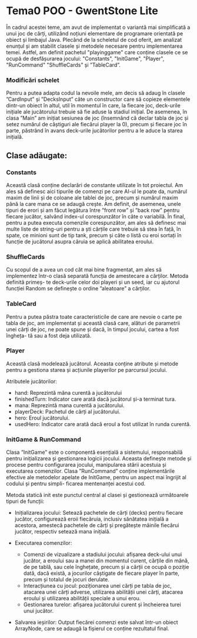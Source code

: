 # Tema0 POO - GwentStone Lite

În cadrul acestei teme, am avut de implementat o variantă mai simplificată a
unui joc de cărți, utilizând noțiuni elementare de programare orientată pe
obiect și limbajul Java. Plecând de la scheletul de cod oferit, am analizat
enunțul și am stabilit clasele și metodele necesare pentru implementarea
temei. Astfel, am definit pachetul "playinggame" care conține clasele ce se
ocupă de desfășurarea jocului: "Constants", "InitGame", "Player", "RunCommand"
"ShuffleCards" și ”TableCard”.

### Modificări schelet
Pentru a putea adapta codul la nevoile mele, am decis să adaug în clasele 
”CardInput” și ”DecksInput” câte un constructor care să copieze elementele
dintr-un obiect în altul, util în momentul în care, la fiecare joc, deck-urile
inițiale ale jucătorului trebuie să fie aduse la stadiul inițial. De asemenea,
în clasa ”Main” am inițiat sesiunea de joc (însemnând că declar tabla de joc
și setez numărul de câștiguri ale fiecărui player la 0), precum și fiecare 
joc în parte, păstrând în avans deck-urile jucătorilor pentru a le aduce la
starea inițială.

## Clase adăugate:

### Constants
Această clasă conține declarări de constante utilizate în tot proiectul. Am 
ales să definesc aici tipurile de comenzi pe care AI-ul le poate da, numărul 
maxim de linii și de coloane ale tablei de joc, precum și numărul maxim până
la care mana ce se adaugă crește. Am definit, de asemenea, unele tipuri de 
erori și am făcut legătura între ”front row” și ”back row” pentru fiecare 
jucător, salvând index-ul corespunzător în câte o variabilă. În final, pentru a
putea executa comenzile corespunzător, am ales să definesc mai multe liste de
string-uri pentru a ști cărțile care trebuie să stea în față, în spate, ce 
minioni sunt de tip tank, precum și câte o listă cu eroi sortați în funcție
de jucătorul asupra căruia se aplică abilitatea eroului. 

### ShuffleCards
Cu scopul de a avea un cod cât mai bine fragmentat, am ales să implementez
într-o clasă separată funcția de amestecare a cărților. Metoda definită primeș-
te deck-urile celor doi playeri și un seed, iar cu ajutorul funcției Random se
definește o ordine ”aleatoare” a cărților.

### TableCard
Pentru a putea păstra toate caracteristicile de care are nevoie o carte pe 
tabla de joc, am implementat și această clasă care, alături de parametrii unei
cărți de joc, ne poate spune și dacă, în timpul jocului, cartea a fost îngheța-
tă sau a fost deja utilizată.

### Player
Această clasă modelează jucătorul. Aceasta conține atribute și metode pentru a
gestiona starea și acțiunile playerilor pe parcursul jocului.

Atributele jucătorilor:

* hand: Reprezintă mâna curentă a jucătorului
* finishedTurn: Indicator care arată dacă jucătorul și-a terminat tura.
* mana: Reprezintă mana curentă a jucătorului.
* playerDeck: Pachetul de cărți al jucătorului.
* hero: Eroul jucătorului.
* usedHero: Indicator care arată dacă eroul a fost utilizat în runda curentă.

### InitGame & RunCommand
Clasa ”InitGame” este o componentă esențială a sistemului, responsabilă pentru 
inițializarea și gestionarea logicii jocului. Aceasta definește metode și 
procese pentru configurarea jocului, manipularea stării acestuia și executarea
comenzilor. Clasa ”RunCommand” conține implementările efective ale metodelor 
apelate de InitGame, pentru un aspect mai îngrijit al codului și pentru simpli-
ficarea mentenanței acestui cod.

Metoda statică init este punctul central al clasei și gestionează următoarele 
tipuri de funcții:

* Inițializarea jocului: Setează pachetele de cărți (decks) pentru fiecare 
jucător, configurează eroii fiecăruia, inclusiv sănătatea inițială a 
acestora, amestecă pachetele de cărți și pregătește mâinile fiecărui jucător,
respectiv setează mana inițială.

* Executarea comenzilor:
    - Comenzi de vizualizare a stadiului jocului: afișarea deck-ului unui 
    jucător, a eroului sau a manei din momentul curent, cărțile din mână, de pe
    tablă, sau cele înghețate, precum și a cărții ce ocupă o poziție dată, dacă
    există, a jocurilor câștigate de fiecare player în parte, precum și totalul
    de jocuri derulate.
    - Interacțiunea cu jocul: poziționarea unei cărți pe tabla de joc, atacarea
    unei cărți adverse, utilizarea abilității unei cărți, atacarea eroului și 
    utilizarea abilității speciale a unui erou.
    - Gestionarea turelor: afișarea jucătorului curent și încheierea turei unui
    jucător.
    
* Salvarea ieșirilor:
Output fiecărei comenzi este salvat într-un obiect ArrayNode, care se adaugă la
fișierul ce conține rezultatul final.